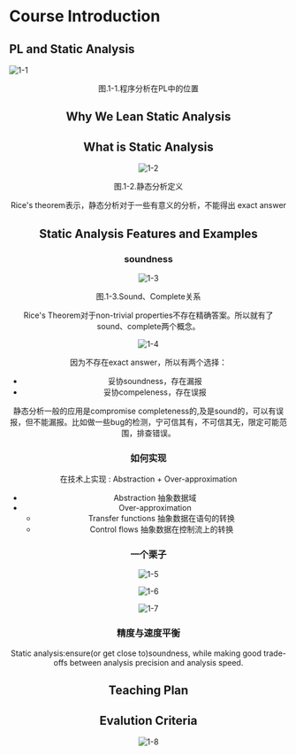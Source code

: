 # Course Introduction

## PL and Static Analysis
![1-1](./picture/1-1.png "图.1-1.程序分析在PL中的位置")
<center>图.1-1.程序分析在PL中的位置<center>

## Why We Lean Static Analysis

## What is Static Analysis

![1-2](./picture/1-2.png)
<center>图.1-2.静态分析定义<center>

Rice's theorem表示，静态分析对于一些有意义的分析，不能得出 exact answer  

## Static Analysis Features and Examples

### soundness
![1-3](./picture/1-3.png)
<center>图.1-3.Sound、Complete关系</center>

Rice's Theorem对于non-trivial properties不存在精确答案。所以就有了sound、complete两个概念。   

![1-4](./picture/1-4.png)

因为不存在exact answer，所以有两个选择：
-  妥协soundness，存在漏报
-  妥协compeleness，存在误报

静态分析一般的应用是compromise completeness的,及是sound的，可以有误报，但不能漏报。比如做一些bug的检测，宁可信其有，不可信其无，限定可能范围，排查错误。



### 如何实现

在技术上实现 : Abstraction + Over-approximation

- Abstraction   抽象数据域
- Over-approximation   
  - Transfer functions 抽象数据在语句的转换
  - Control flows 抽象数据在控制流上的转换  

### 一个栗子

![1-5](./picture/1-5.png)

![1-6](./picture/1-6.png)

![1-7](./picture/1-7.png)



### 精度与速度平衡

Static analysis:ensure(or get close to)soundness, while making good trade-offs between analysis precision and analysis speed.

## Teaching Plan





## Evalution Criteria

![1-8](./picture/1-8.png)